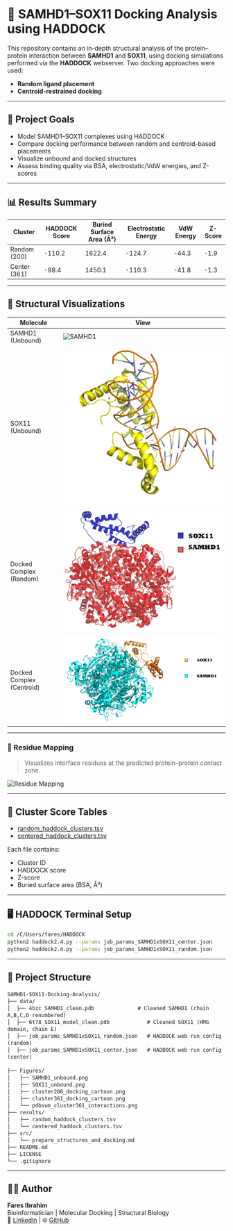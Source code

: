 # 🧬 SAMHD1–SOX11 Docking Analysis using HADDOCK

This repository contains an in-depth structural analysis of the protein–protein interaction between **SAMHD1** and **SOX11**, using docking simulations performed via the **HADDOCK** webserver. Two docking approaches were used:
- **Random ligand placement**
- **Centroid-restrained docking**

---

## 📌 Project Goals

- Model SAMHD1–SOX11 complexes using HADDOCK
- Compare docking performance between random and centroid-based placements
- Visualize unbound and docked structures
- Assess binding quality via BSA, electrostatic/VdW energies, and Z-scores

---

## 📊 Results Summary

| Cluster       | HADDOCK Score | Buried Surface Area (Å²) | Electrostatic Energy | VdW Energy | Z-Score |
|---------------|----------------|---------------------------|----------------------|------------|---------|
| Random (200)  | -110.2         | 1622.4                    | -124.7               | -44.3      | -1.9     |
| Center (361)  | -98.4          | 1450.1                    | -110.3               | -41.8      | -1.3     |

---

## 🔬 Structural Visualizations

| Molecule               | View                                               |
|------------------------|----------------------------------------------------|
| SAMHD1 (Unbound)       | ![SAMHD1](Figures/SAMHD1_unbound.png)              |
| SOX11 (Unbound)        | ![SOX11](Figures/SOX11_unbound.png)                |
| Docked Complex (Random)| ![Random](Figures/cluster200_docking_cartoon.png)  |
| Docked Complex (Centroid)| ![Center](Figures/cluster361_docking_cartoon.png) |

---

### 🧬 Residue Mapping

> Visualizes interface residues at the predicted protein–protein contact zone.

![Residue Mapping](Figures/pdbsum_cluster361_interactions.svg)

---

## 📂 Cluster Score Tables

- [random_haddock_clusters.tsv](results/random_haddock_clusters.tsv)
- [centered_haddock_clusters.tsv](results/centered_haddock_clusters.tsv)

Each file contains:
- Cluster ID
- HADDOCK score
- Z-score
- Buried surface area (BSA, Å²)

---

## 🖥️ HADDOCK Terminal Setup

```bash
cd /C/Users/fares/HADDOCK
python2 haddock2.4.py --params job_params_SAMHD1xSOX11_center.json
python2 haddock2.4.py --params job_params_SAMHD1xSOX11_random.json
```

---

## 📁 Project Structure

```
SAMHD1-SOX11-Docking-Analysis/
├── data/
│  ├── 4bzc_SAMHD1_clean.pdb              # Cleaned SAMHD1 (chain A,B,C,D renumbered)
│  ├── 6t78_SOX11_model_clean.pdb            # Cleaned SOX11 (HMG domain, chain E)
│  ├── job_params_SAMHD1xSOX11_random.json   # HADDOCK web run config (random)
│  ├── job_params_SAMHD1xSOX11_center.json   # HADDOCK web run config (center)

├── Figures/
│   ├── SAMHD1_unbound.png
│   ├── SOX11_unbound.png
│   ├── cluster200_docking_cartoon.png
│   ├── cluster361_docking_cartoon.png
│   └── pdbsum_cluster361_interactions.png
├── results/
│   ├── random_haddock_clusters.tsv
│   └── centered_haddock_clusters.tsv
├── src/
│   └── prepare_structures_and_docking.md
├── README.md
├── LICENSE
└── .gitignore
```

---

## 👨‍💻 Author

**Fares Ibrahim**  
Bioinformatician | Molecular Docking | Structural Biology  
🔗 [LinkedIn](https://www.linkedin.com) | 🌐 [GitHub](https://github.com/Fares77-a11y)
